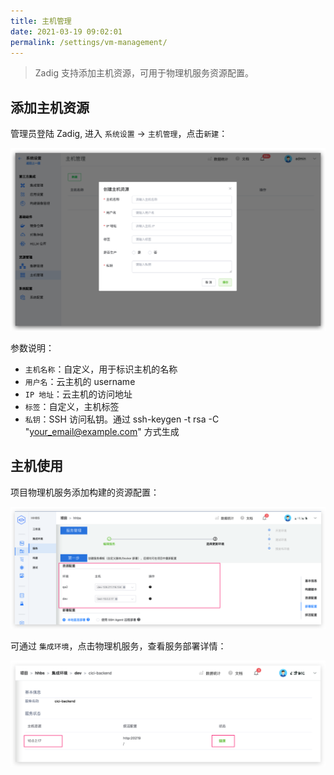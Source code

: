 ```yaml
---
title: 主机管理
date: 2021-03-19 09:02:01
permalink: /settings/vm-management/
---
```


> Zadig 支持添加主机资源，可用于物理机服务资源配置。

## 添加主机资源
管理员登陆 Zadig, 进入 `系统设置` -> `主机管理`，点击`新建`：

![machine_resource_add](./_images/machine_resource_add.png)

参数说明：
- `主机名称`：自定义，用于标识主机的名称
- `用户名`：云主机的 username
- `IP 地址`：云主机的访问地址
- `标签`：自定义，主机标签
- `私钥`：SSH 访问私钥。通过 ssh-keygen -t rsa -C "your_email@example.com" 方式生成

## 主机使用
项目物理机服务添加构建的资源配置：

![machine_resource_use](./_images/machine_resource_use.png)

可通过 `集成环境`，点击物理机服务，查看服务部署详情：

![machine_resource_show](./_images/machine_resource_show.png)


